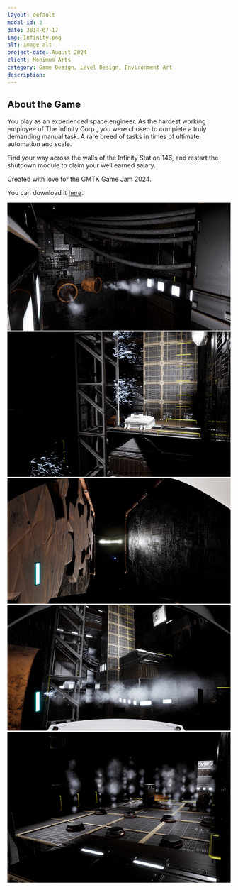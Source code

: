 ```yaml
---
layout: default
modal-id: 2
date: 2014-07-17
img: Infinity.png
alt: image-alt
project-date: August 2024
client: Monimus Arts
category: Game Design, Level Design, Environment Art
description: 
---
```

## About the Game

You play as an experienced space engineer. As the hardest working employee of The Infinity Corp., you were chosen to complete a truly demanding manual task. A rare breed of tasks in times of ultimate automation and scale.  

Find your way across the walls of the Infinity Station 146, and restart the shutdown module to claim your well earned salary. 

Created with love for the GMTK Game Jam 2024.


You can download it [here](https://nickada.itch.io/infinity).



<div class="gallery-container">
  <div class="gallery">
    <img src="img\portfolio\3H76Kz.png" alt="Image 1">
    <img src="img/portfolio/DxXM9U.png" alt="Image 2">
    <img src="img/portfolio/f4MCiz.png" alt="Image 3">
    <img src="img/portfolio/Hf_HcL.png" alt="Image 4">
    <img src="img/portfolio/zsu9sh.png" alt="Image 5">
    <!-- Add more images as needed -->
  </div>
</div>